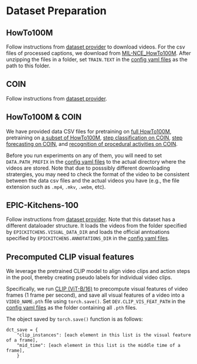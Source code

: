 # Dataset Preparation

## HowTo100M

Follow instructions from [dataset provider](https://www.di.ens.fr/willow/research/howto100m/) to download videos.
For the csv files of processed captions, we download from [MIL-NCE_HowTo100M](https://www.rocq.inria.fr/cluster-willow/amiech/howto100m/howto100m_captions.zip). After unzipping the files in a folder, set `TRAIN.TEXT` in the [config yaml files](./configs/HowTo100M) as the path to this folder.

## COIN

Follow instructions from [dataset provider](https://coin-dataset.github.io/).

## HowTo100M & COIN

We have provided data CSV files for pretraining on [full HowTo100M](./data_csv/howto100m_full), pretraining on [a subset of HowTo100M](./data_csv/howto100m_subset), [step classification on COIN](./data_csv/coin_step), [step forecasting on COIN](./data_csv/coin_next), and [recognition of procedural activities on COIN](./data_csv/coin_task).

Before you run experiments on any of them, you will need to set `DATA.PATH_PREFIX` in the [config yaml files](./configs) to the actual directory where the videos are stored. Note that due to posssibly different downloading stratergies, you may need to check the format of the video to be consistent between the data csv files and the actual videos you have (e.g., the file extension such as `.mp4`, `.mkv`, `.webm`, etc).


## EPIC-Kitchens-100

Follow instructions from [dataset provider](https://github.com/epic-kitchens/epic-kitchens-100-annotations). Note that this dataset has a different dataloader structure. It loads the videos from the folder specified by `EPICKITCHENS.VISUAL_DATA_DIR` and loads the official anntoations specified by `EPICKITCHENS.ANNOTATIONS_DIR` in the [config yaml files](./configs/EK).


## Precomputed CLIP visual features
We leverage the pretrained CLIP model to align video clips and action steps in the pool, thereby creating pseudo labels for individual video clips.

Specifically, we run [CLIP (ViT-B/16)](https://github.com/openai/CLIP) to precompute visual features of video frames (1 frame per second), and save all visual features of a video into a `VIDEO_NAME.pth` file using `torch.save()`. Set `DEV.CLIP_VIS_FEAT_PATH` in the [config yaml files](./configs/HowTo100M) as the folder containing all `.pth` files.

The object saved by `torch.save()` function is as follows:
```
dct_save = {
	"clip_instances": [each element in this list is the visual feature of a frame],
	"mid_time": [each element in this list is the middle time of a frame],
    }
```